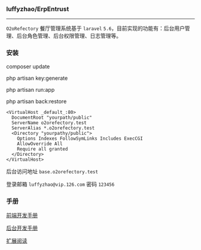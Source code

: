 ### luffyzhao/ErpEntrust
---

`O2oRefectory` 餐厅管理系统基于 `laravel` `5.6`，目前实现的功能有：后台用户管理、后台角色管理、后台权限管理、日志管理等。

### 安装

composer update

php artisan key:generate

php artisan run:app

php artisan back:restore

 ```
 <VirtualHost _default_:80>
   DocumentRoot "yourpath/public"
   ServerName o2orefectory.test
   ServerAlias *.o2orefectory.test
   <Directory "yourpathy/public">
     Options Indexes FollowSymLinks Includes ExecCGI
     AllowOverride All
     Require all granted
   </Directory>
 </VirtualHost>
```
后台访问地址 `base.o2orefectory.test`  

 登录邮箱 `luffyzhao@vip.126.com` 密码 `123456`
 
### 手册

[前端开发手册](storage/doc/前端开发手册.md)

[后台开发手册](storage/doc/后台开发手册.md)

[扩展阅读](https://github.com/luffyzhao/luffy-laravel-tools/blob/master/README.md)
